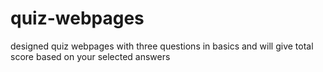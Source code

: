 # quiz-webpages
designed quiz webpages with three questions in basics and will give total score based on your selected answers
